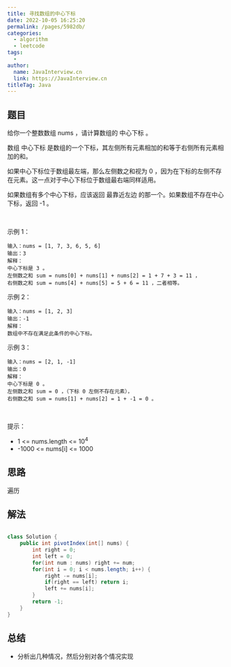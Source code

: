 ```yaml
---
title: 寻找数组的中心下标
date: 2022-10-05 16:25:20
permalink: /pages/5982db/
categories:
  - algorithm
  - leetcode
tags:
  - 
author: 
  name: JavaInterview.cn
  link: https://JavaInterview.cn
titleTag: Java
---
```


## 题目

给你一个整数数组 nums ，请计算数组的 中心下标 。

数组 中心下标 是数组的一个下标，其左侧所有元素相加的和等于右侧所有元素相加的和。

如果中心下标位于数组最左端，那么左侧数之和视为 0 ，因为在下标的左侧不存在元素。这一点对于中心下标位于数组最右端同样适用。

如果数组有多个中心下标，应该返回 最靠近左边 的那一个。如果数组不存在中心下标，返回 -1 。

 

示例 1：

    输入：nums = [1, 7, 3, 6, 5, 6]
    输出：3
    解释：
    中心下标是 3 。
    左侧数之和 sum = nums[0] + nums[1] + nums[2] = 1 + 7 + 3 = 11 ，
    右侧数之和 sum = nums[4] + nums[5] = 5 + 6 = 11 ，二者相等。
示例 2：

    输入：nums = [1, 2, 3]
    输出：-1
    解释：
    数组中不存在满足此条件的中心下标。
示例 3：

    输入：nums = [2, 1, -1]
    输出：0
    解释：
    中心下标是 0 。
    左侧数之和 sum = 0 ，（下标 0 左侧不存在元素），
    右侧数之和 sum = nums[1] + nums[2] = 1 + -1 = 0 。
 

提示：

- 1 <= nums.length <= 10<sup>4</sup>
- -1000 <= nums[i] <= 1000


## 思路

遍历

## 解法
```java

class Solution {
    public int pivotIndex(int[] nums) {
        int right = 0;
        int left = 0;
        for(int num : nums) right += num;
        for(int i = 0; i < nums.length; i++) {
            right -= nums[i];
            if(right == left) return i;
            left += nums[i];
        }
        return -1;
    }
}
```

## 总结

- 分析出几种情况，然后分别对各个情况实现 
